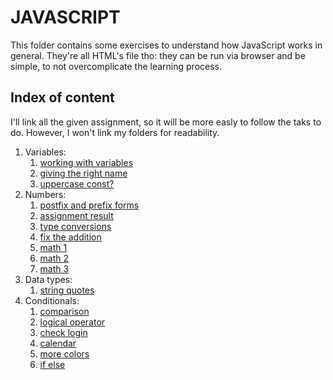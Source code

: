 # JAVASCRIPT
  This folder contains some exercises to understand how JavaScript works in general. 
  They're all HTML's file tho: they can be run via browser and be simple, to not overcomplicate the learning process.  
  

## Index of content
I'll link all the given assignment, so it will be more easly to follow the taks to do. However, I won't link my folders for readability.  
1. Variables:
    1. [working with variables](https://javascript.info/task/hello-variables)
    2. [giving the right name](https://javascript.info/task/declare-variables)
    3. [uppercase const?](https://javascript.info/task/uppercast-constant)
2. Numbers:
    1. [postfix and prefix forms](https://javascript.info/task/increment-order)
    2. [assignment result](https://javascript.info/task/assignment-result)
    3. [type conversions](https://javascript.info/task/primitive-conversions-questions)
    4. [fix the addition](https://javascript.info/task/fix-prompt)
    5. [math 1](https://developer.mozilla.org/en-US/docs/Learn/JavaScript/First_steps/Test_your_skills:_Math#math_1)
    6. [math 2](https://developer.mozilla.org/en-US/docs/Learn/JavaScript/First_steps/Test_your_skills:_Math#math_2)
    7. [math 3](https://developer.mozilla.org/en-US/docs/Learn/JavaScript/First_steps/Test_your_skills:_Math#math_3)
3. Data types:
    1. [string quotes](https://javascript.info/task/string-quotes)
4. Conditionals:
    1. [comparison](https://javascript.info/task/comparison-questions)
    2. [logical operator](https://javascript.info/logical-operators#tasks)
    3. [check login](https://javascript.info/task/check-login)
    4. [calendar](https://developer.mozilla.org/en-US/docs/Learn/JavaScript/Building_blocks/conditionals#active_learning_a_simple_calendar)
    5. [more colors](https://developer.mozilla.org/en-US/docs/Learn/JavaScript/Building_blocks/conditionals#active_learning_more_color_choices)
    6. [if else](https://javascript.info/ifelse#tasks)